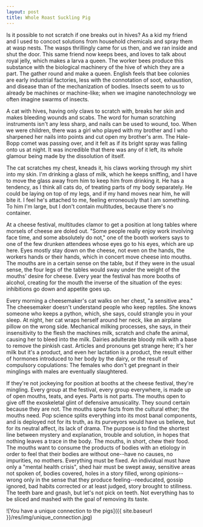 ```yaml
---
layout: post
title: Whole Roast Suckling Pig
---
```


Is it possible to not scratch if one breaks out in hives? As a kid my friend and I used to concoct solutions from household chemicals and spray them at wasp nests. The wasps thrillingly came for us then, and we ran inside and shut the door. This same friend now keeps bees, and loves to talk about royal jelly, which makes a larva a queen. The worker bees produce this substance with the biological machinery of the hive of which they are a part. The gather round and make a queen. English feels that bee colonies are early industrial factories, less with the connotation of soot, exhaustion, and disease than of the mechanization of bodies. Insects seem to us to already be machines or machine-like; when we imagine nanotechnology we often imagine swarms of insects.

A cat with hives, having only claws to scratch with, breaks her skin and makes bleeding wounds and scabs. The word for human scratching instruments isn't any less sharp, and nails can be used to wound, too. When we were children, there was a girl who played with my brother and I who sharpened her nails into points and cut open my brother's arm. The Hale-Bopp comet was passing over, and it felt as if its bright spray was falling onto us at night. It was incredible that there was any of it left, its whole glamour being made by the dissolution of itself.

The cat scratches my chest, kneads it, his claws working through my shirt into my skin. I'm drinking a glass of milk, which he keeps sniffing, and I have to move the glass away from him to keep him from drinking it. He has a tendency, as I think all cats do, of treating parts of my body separately. He could be laying on top of my legs, and if my hand moves near him, he will bite it. I feel he's attached to me, feeling erroneously that I am something. To him I'm large, but I don't contain multitudes, because there's no container.

At a cheese festival, multitudes clamor to get a position at long tables where morsels of cheese are doled out. "Some people really enjoy work involving face time, and some absolutely do not," one of the booth workers says to one of the few drunken attendees whose eyes go to his eyes, which are up here. Eyes mostly stay down on the cheese, not even on the hands, the workers hands or their hands, which in concert move cheese into mouths. The mouths are in a certain sense on the table, but if they were in the usual sense, the four legs of the tables would sway under the weight of the mouths' desire for cheese. Every year the festival has more booths of alcohol, creating for the mouth the inverse of the situation of the eyes: inhibitions go down and appetite goes up.

Every morning a cheesemaker's cat walks on her chest, "a sensitive area." The cheesemaker doesn't understand people who keep reptiles. She knows someone who keeps a python, which, she says, could strangle you in your sleep. At night, her cat wraps herself around her neck, like an airplane pillow on the wrong side. Mechanical milking processes, she says, in their insensitivity to the flesh the machines milk, scratch and chafe the animal, causing her to bleed into the milk. Dairies adulterate bloody milk with a base to remove the pinkish cast. Articles and pronouns get strange here; it's her milk but it's a product, and even her lactation is a product, the result either of hormones introduced to her body by the dairy, or the result of compulsory copulations: The females who don't get pregnant in their minglings with males are eventually slaughtered.

If they're not jockeying for position at booths at the cheese festival, they're mingling. Every group at the festival, every group everywhere, is made up of open mouths, teats, and eyes. Parts is not parts. The mouths open to give off the exoskeletal glint of defensive amusicality. They sound certain because they are not. The mouths spew facts from the cultural ether; the mouths need. Pop science splits everything into its most banal components, and is deployed not for its truth, as its purveyors would have us believe, but for its neutral affect, its lack of drama. The purpose is to find the shortest line between mystery and explanation, trouble and solution, in hopes that nothing leaves a trace in the body. The mouths, in short, chew their food. The mouths want to consume the products of bodies with an etiology in order to feel that their bodies are without one--have no causes, no impurities, no mothers. Everything must be fixed. An individual must have only a "mental health crisis", shed hair must be swept away, sensitive areas not spoken of, bodies covered, holes in a story filled, wrong opinions--wrong only in the sense that they produce feeling--reeducated, gossip ignored, bad habits corrected or at least judged, story brought to stillness. The teeth bare and gnash, but let's not pick on teeth. Not everything has to be sliced and mashed with the goal of removing its taste.

![You have a unique connection to the pigs]({{ site.baseurl }}/res/img/unique_connection.jpg)